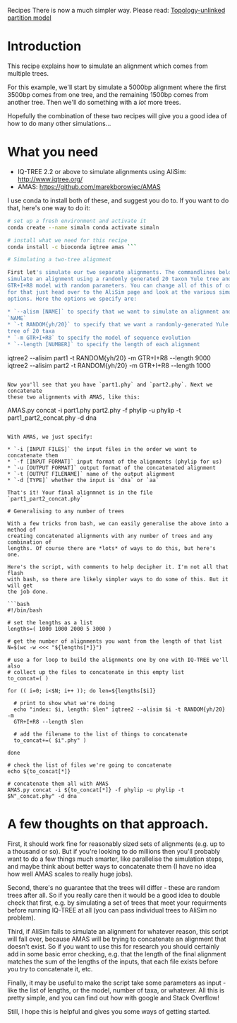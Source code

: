 Recipes
There is now a much simpler way. Please read:
[Topology-unlinked partition model](../AliSim#topology-unlinked-partition-model)

# Introduction

This recipe explains how to simulate an alignment which comes from multiple
trees.

For this example, we'll start by simulate a 5000bp alignment where the first
3500bp comes from one tree, and the remaining 1500bp comes from another tree.
Then we'll do something with a *lot* more trees.

Hopefully the combination of these two recipes will give you a good idea of how
to do many other simulations...

# What you need

* IQ-TREE 2.2 or above to simulate alignments using AliSim: http://www.iqtree.org/ 
* AMAS: https://github.com/marekborowiec/AMAS

I use conda to install both of these, and suggest you do to. If you want to do
that, here's one way to do it:

```bash
# set up a fresh environment and activate it
conda create --name simaln conda activate simaln

# install what we need for this recipe
conda install -c bioconda iqtree amas ```

# Simulating a two-tree alignment

First let's simulate our two separate alignments. The commandlines below each
simulate an alignment using a randomly generated 20 taxon Yule tree and a
GTR+I+R8 model with random parameters. You can change all of this of course -
for that just head over to the AliSim page and look at the various simulation
options. Here the options we specify are:

* `--alism [NAME]` to specify that we want to simulate an alignment and call it
`NAME` 
* `-t RANDOM{yh/20}` to specify that we want a randomly-generated Yule
tree of 20 taxa 
* `-m GTR+I+R8` to specify the model of sequence evolution 
* `--length [NUMBER]` to specify the length of each alignment

``` 
iqtree2 --alisim part1 -t RANDOM{yh/20} -m GTR+I+R8 --length 9000 
iqtree2 --alisim part2 -t RANDOM{yh/20} -m GTR+I+R8 --length 1000 
```

Now you'll see that you have `part1.phy` and `part2.phy`. Next we concatenate
these two alignments with AMAS, like this:

``` 
AMAS.py concat -i part1.phy part2.phy -f phylip -u phylip -t part1_part2_concat.phy -d dna 
```

With AMAS, we just specify:

* `-i [INPUT FILES]` the input files in the order we want to concatenate them 
* `-f [INPUT FORMAT]` input format of the alignments (phylip for us) 
* `-u [OUTPUT FORMAT]` output format of the concatenated alignment 
* `-t [OUTPUT FILENAME]` name of the output alignment 
* `-d [TYPE]` whether the input is `dna` or `aa`

That's it! Your final alignmnet is in the file `part1_part2_concat.phy`

# Generalising to any number of trees

With a few tricks from bash, we can easily generalise the above into a method of
creating concatenated alignments with any number of trees and any combination of
lengths. Of course there are *lots* of ways to do this, but here's one.

Here's the script, with comments to help decipher it. I'm not all that flash
with bash, so there are likely simpler ways to do some of this. But it will get
the job done.

```bash
#!/bin/bash

# set the lengths as a list
lengths=( 1000 1000 2000 5 3000 )

# get the number of alignments you want from the length of that list
N=$(wc -w <<< "${lengths[*]}")

# use a for loop to build the alignments one by one with IQ-TREE we'll also
# collect up the files to concatenate in this empty list
to_concat=( )

for (( i=0; i<$N; i++ )); do len=${lengths[$i]}

  # print to show what we're doing
  echo "index: $i, length: $len" iqtree2 --alisim $i -t RANDOM{yh/20} -m
  GTR+I+R8 --length $len

  # add the filename to the list of things to concatenate
  to_concat+=( $i".phy" )

done

# check the list of files we're going to concatenate
echo ${to_concat[*]}

# concatenate them all with AMAS
AMAS.py concat -i ${to_concat[*]} -f phylip -u phylip -t $N"_concat.phy" -d dna
```

# A few thoughts on that approach.

First, it should work fine for reasonably sized sets of alignments (e.g. up to a
thousand or so). But if you're looking to do millions then you'll probably want
to do a few things much smarter, like parallelise the simulation steps, and
maybe think about better ways to concatenate them (I have no idea how well AMAS
scales to really huge jobs).

Second, there's no guarantee that the trees will differ - these are random trees
after all. So if you really care then it would be a good idea to double check
that first, e.g. by simulating a set of trees that meet your requirments before
running IQ-TREE at all (you can pass individual trees to AliSim no problem).

Third, if AliSim fails to simulate an alignment for whatever reason, this script
will fall over, because AMAS will be trying to concatenate an alignment that
doesn't exist. So if you want to use this for research you should certainly add
in some basic error checking, e.g. that the length of the final alignment
matches the sum of the lengths of the inputs, that each file exists before you
try to concatenate it, etc.

Finally, it may be useful to make the script take some parameters as input -
like the list of lengths, or the model, number of taxa, or whatever. All this is
pretty simple, and you can find out how with google and Stack Overflow!

Still, I hope this is helpful and gives you some ways of getting started.


